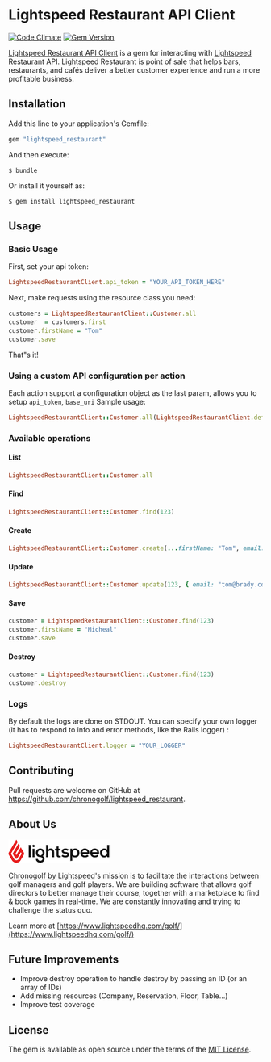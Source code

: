 # Lightspeed Restaurant API Client

[![Code Climate](https://codeclimate.com/github/chronogolf/lightspeed_restaurant/badges/gpa.svg)](https://codeclimate.com/github/chronogolf/lightspeed_restaurant) [![Gem Version](https://badge.fury.io/rb/lightspeed_restaurant.svg)](https://badge.fury.io/rb/lightspeed_restaurant)

[Lightspeed Restaurant API Client](https://github.com/chronogolf/lightspeed_restaurant) is a gem for interacting with [Lightspeed Restaurant](https://www.lightspeedhq.com/pos/restaurant/) API.
Lightspeed Restaurant is point of sale that helps bars, restaurants, and cafés deliver a better customer experience and run a more profitable business.

## Installation

Add this line to your application's Gemfile:

```ruby
gem "lightspeed_restaurant"
```

And then execute:

    $ bundle

Or install it yourself as:

    $ gem install lightspeed_restaurant

## Usage

### Basic Usage

First, set your api token:

```ruby
LightspeedRestaurantClient.api_token = "YOUR_API_TOKEN_HERE"
```

Next, make requests using the resource class you need:

```ruby
customers = LightspeedRestaurantClient::Customer.all
customer  = customers.first
customer.firstName = "Tom"
customer.save
```

That"s it!

### Using a custom API configuration per action

Each action support a configuration object as the last param, allows you to setup `api_token`, `base_uri`
Sample usage:

```ruby
LightspeedRestaurantClient::Customer.all(LightspeedRestaurantClient.default_configuration.with(api_token: "MY_OTHER_TOKEN", base_uri: "other_ls_resto_uri"))
```

### Available operations

#### List

```ruby
LightspeedRestaurantClient::Customer.all
```

#### Find

```ruby
LightspeedRestaurantClient::Customer.find(123)
```

#### Create

```ruby
LightspeedRestaurantClient::Customer.create(...firstName: "Tom", email: "tom@brady.com"...)
```

#### Update

```ruby
LightspeedRestaurantClient::Customer.update(123, { email: "tom@brady.com" })
```

#### Save

```ruby
customer = LightspeedRestaurantClient::Customer.find(123)
customer.firstName = "Micheal"
customer.save
```

#### Destroy

```ruby
customer = LightspeedRestaurantClient::Customer.find(123)
customer.destroy
```

### Logs

By default the logs are done on STDOUT.
You can specify your own logger (it has to respond to info and error methods, like the Rails logger) :

```ruby
LightspeedRestaurantClient.logger = "YOUR_LOGGER"
```

## Contributing

Pull requests are welcome on GitHub at https://github.com/chronogolf/lightspeed_restaurant.

## About Us

[![Chronogolf by Lightspeed][crest]](https://www.lightspeedhq.com)

[Chronogolf by Lightspeed](https://www.lightspeedhq.com/golf/)'s mission is to facilitate the interactions between golf managers and golf players. We are building software that allows golf directors to better manage their course, together with a marketplace to find & book games in real-time. We are constantly innovating and trying to challenge the status quo.

Learn more at [https://www.lightspeedhq.com/golf/](https://www.lightspeedhq.com/golf/)

## Future Improvements

- Improve destroy operation to handle destroy by passing an ID (or an array of IDs)
- Add missing resources (Company, Reservation, Floor, Table...)
- Improve test coverage

## License

The gem is available as open source under the terms of the [MIT License](http://opensource.org/licenses/MIT).

[crest]: ./logo.png
